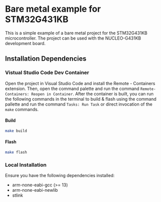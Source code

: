 # Bare metal example for STM32G431KB

This is a simple example of a bare metal project for the STM32G431KB microcontroller. The project can be used with the NUCLEO-G431KB development board.

## Installation Dependencies

### Vistual Studio Code Dev Container

Open the project in Visual Studio Code and install the Remote - Containers extension. Then, open the command palette and run the command `Remote-Containers: Reopen in Container`.
After the container is built, you can run the following commands in the terminal to build & flash using the command pallette and run the command `Tasks: Run Task` or direct invocation of the `make` commands.

#### Build

```bash
make build
```

#### Flash

```bash
make flash
```

### Local Installation

Ensure you have the following dependencies installed:
- arm-none-eabi-gcc (>= 13)
- arm-none-eabi-newlib
- stlink

